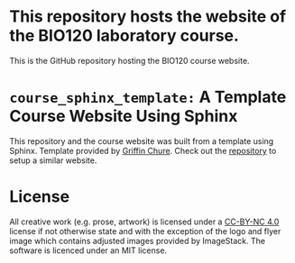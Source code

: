 # This repository hosts the website of the BIO120 laboratory course. 
This is the GitHub repository hosting the BIO120 course website. 
# `course_sphinx_template:` A Template Course Website Using Sphinx
This repository and the course website was built from a template using Sphinx. Template provided by [Griffin Chure](https://gchure.github.io). Check out the [repository](https://github.com/gchure/course_sphinx_template) to setup a similar website. 
# License
All creative work (e.g. prose, artwork) is licensed under a [CC-BY-NC 4.0](https://creativecommons.org/licenses/by-nc/4.0/deed.en) license if not otherwise state and with the exception of the logo and flyer image which contains adjusted images provided by ImageStack. The software is licenced under an MIT license. 
